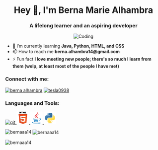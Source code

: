 <div align="center">
  <h1>Hey 👋, I'm Berna Marie Alhambra</h1>
  <h3>A lifelong learner and an aspiring developer</h3>
  <img src="https://media.giphy.com/media/L1R1tvI9svkIWwpVYr/giphy.gif" width="300" alt="Coding">
  <div align="left">
    <ul>
      <li>🌱 I’m currently learning <strong>Java, Python, HTML, and CSS</strong></li>
      <li>📫 How to reach me <strong>berna.alhambra14@gmail.com</strong></li>
      <li>⚡ Fun fact <strong>I love meeting new people; there's so much I learn from them (welp, at least most of the people I have met)</strong></li>
    </ul>
  </div>
</div>


<h3 align="left">Connect with me:</h3>
<p align="left">
<a href="https://www.facebook.com/berna.alhambra/" target="blank"><img align="center" src="https://raw.githubusercontent.com/rahuldkjain/github-profile-readme-generator/master/src/images/icons/Social/facebook.svg" alt="berna alhambra" height="30" width="40" /></a>
<a href="https://discord.gg/tesla0938" target="blank"><img align="center" src="https://raw.githubusercontent.com/rahuldkjain/github-profile-readme-generator/master/src/images/icons/Social/discord.svg" alt="tesla0938" height="30" width="40" /></a>
</p>

<h3 align="left">Languages and Tools:</h3>
<p align="left">
  <a href="https://git-scm.com/" target="_blank" rel="noreferrer">
    <img src="https://www.vectorlogo.zone/logos/git-scm/git-scm-icon.svg" alt="git" width="40" height="40"/>
  </a>
  <a href="https://www.w3.org/html/" target="_blank" rel="noreferrer">
    <img src="https://raw.githubusercontent.com/devicons/devicon/master/icons/html5/html5-original-wordmark.svg" alt="html5" width="40" height="40"/>
  </a>
  <a href="https://www.java.com" target="_blank" rel="noreferrer">
    <img src="https://raw.githubusercontent.com/devicons/devicon/master/icons/java/java-original.svg" alt="java" width="40" height="40"/>
  </a>
  <a href="https://www.python.org" target="_blank" rel="noreferrer">
    <img src="https://raw.githubusercontent.com/devicons/devicon/master/icons/python/python-original.svg" alt="python" width="40" height="40"/>
  </a>
</p>

<p><img align="left" src="https://github-readme-stats.vercel.app/api/top-langs?username=bernaaa14&show_icons=true&locale=en&layout=compact" alt="bernaaa14" /></p>

<p>&nbsp;<img align="center" src="https://github-readme-stats.vercel.app/api?username=bernaaa14&show_icons=true&locale=en" alt="bernaaa14" /></p>

<p><img align="center" src="https://github-readme-streak-stats.herokuapp.com/?user=bernaaa14&" alt="bernaaa14" /></p>
